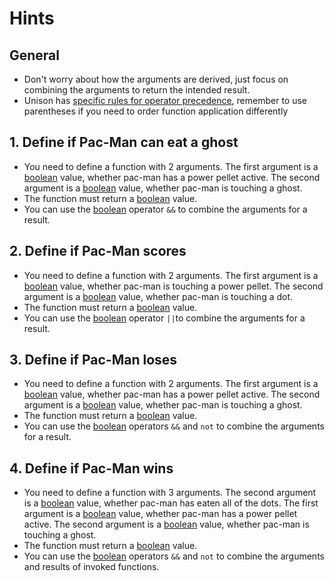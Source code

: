 # Hints

## General

- Don't worry about how the arguments are derived, just focus on combining the arguments to return the intended result.
- Unison has [specific rules for operator precedence][operator-precedence], remember to use parentheses if you need to order function application differently

## 1. Define if Pac-Man can eat a ghost

- You need to define a function with 2 arguments. The first argument is a [boolean][boolean] value, whether pac-man has a power pellet active. The second argument is a [boolean][boolean] value, whether pac-man is touching a ghost.
- The function must return a [boolean][boolean] value.
- You can use the [boolean][boolean] operator `&&` to combine the arguments for a result.

## 2. Define if Pac-Man scores

- You need to define a function with 2 arguments. The first argument is a [boolean][boolean] value, whether pac-man is touching a power pellet. The second argument is a [boolean][boolean] value, whether pac-man is touching a dot.
- The function must return a [boolean][boolean] value.
- You can use the [boolean][boolean] operator `||`to combine the arguments for a result.

## 3. Define if Pac-Man loses

- You need to define a function with 2 arguments. The first argument is a [boolean][boolean] value, whether pac-man has a power pellet active. The second argument is a [boolean][boolean] value, whether pac-man is touching a ghost.
- The function must return a [boolean][boolean] value.
- You can use the [boolean][boolean] operators `&&` and `not` to combine the arguments for a result.

## 4. Define if Pac-Man wins

- You need to define a function with 3 arguments. The second argument is a [boolean][boolean] value, whether pac-man has eaten all of the dots. The first argument is a [boolean][boolean] value, whether pac-man has a power pellet active. The second argument is a [boolean][boolean] value, whether pac-man is touching a ghost.
- The function must return a [boolean][boolean] value.
- You can use the [boolean][boolean] operators `&&` and `not` to combine the arguments and results of invoked functions.

[boolean]: https://elixir-lang.org/getting-started/basic-types.html#booleans
[operator-precedence]: https://www.unison-lang.org/learn/fundamentals/values-and-functions/function-application-operators/